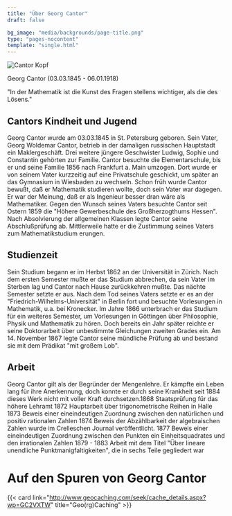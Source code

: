 ```yaml
---
title: "Über Georg Cantor"
draft: false

bg_image: "media/backgrounds/page-title.png"
type: "pages-nocontent"
template: "single.html"
---
```


![Cantor Kopf](/media/about/cantor-kopf.png)

Georg Cantor (03.03.1845 - 06.01.1918)

"In der Mathematik ist die Kunst des Fragen stellens wichtiger, als die des Lösens."

## Cantors Kindheit und Jugend
Georg Cantor wurde am 03.03.1845 in St. Petersburg geboren. Sein Vater, Georg Woldemar Cantor, betrieb in der damaligen russischen Hauptstadt ein Maklergeschäft. Drei weitere jüngere Geschwister Ludwig, Sophie und Constantin gehörten zur Familie.
Cantor besuchte die Elementarschule, bis er und seine Familie 1856 nach Frankfurt a. Main umzogen. Dort wurde er von seinem Vater kurzzeitig auf eine Privatschule geschickt, um später an das Gymnasium in Wiesbaden zu wechseln. Schon früh wurde Cantor bewußt, daß er Mathematik studieren wollte, doch sein Vater war dagegen. Er war der Meinung, daß er als Ingenieur besser dran wäre als Mathematiker. Gegen den Wunsch seines Vaters besuchte Cantor seit Ostern 1859 die "Höhere Gewerbeschule des Großherzogthums Hessen". Nach Absolvierung der allgemeinen Klassen legte Cantor seine Abschlußprüfung ab. Mittlerweile hatte er die Zustimmung seines Vaters zum Mathematikstudium erungen.

## Studienzeit
Sein Studium begann er im Herbst 1862 an der Universität in Zürich. Nach dem ersten Semester mußte er das Studium abbrechen, da sein Vater im Sterben lag und Cantor nach Hause zurückkehren mußte. Das nächte Semester setzte er aus. Nach dem Tod seines Vaters setzte er es an der "Friedrich-Wilhelms-Universität" in Berlin fort und besuchte Vorlesungen in Mathematik, u.a. bei Kronecker. Im Jahre 1866 unterbrach er das Studium für ein weiteres Semester, um Vorlesungen in Göttingen über Philosophie, Physik und Mathematik zu hören. Doch bereits ein Jahr später reichte er seine Doktorarbeit über unbestimmte Gleichungen zweiten Grades ein. Am 14. November 1867 legte Cantor seine mündliche Prüfung ab und bestand sie mit dem Prädikat "mit großem Lob".

## Arbeit
Georg Cantor gilt als der Begründer der Mengenlehre. Er kämpfte ein Leben lang für ihre Anerkennung, doch konnte er durch seine Krankheit seit 1884 dieses Werk nicht mit voller Kraft durchsetzen.1868 Staatsprüfung für das höhere Lehramt
1872 Hauptarbeit über trigonometrische Reihen in Halle
1873 Beweis einer eineindeutigen Zuordnung zwischen den natürlichen und positiv rationalen Zahlen
1874 Beweis der Abzählbarkeit der algebraischen Zahlen wurde im Crelleschen Journal veröffentlicht.
1877 Beweis einer eineindeutigen Zuordnung zwischen den Punkten ein Einheitsquadrates und den irrationalen Zahlen
1879 - 1883 Arbeit mit dem Titel "Über lineare unendliche Punktmanigfaltigkeiten", die in sechs Teile gegliedert war

# Auf den Spuren von Georg Cantor

{{< card link="http://www.geocaching.com/seek/cache_details.aspx?wp=GC2VXTW" title="Geo(rg)Caching" >}}
